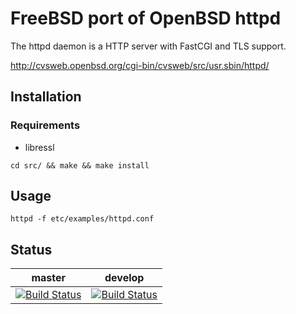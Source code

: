 # FreeBSD port of OpenBSD httpd

The httpd daemon is a HTTP server with FastCGI and TLS support.

http://cvsweb.openbsd.org/cgi-bin/cvsweb/src/usr.sbin/httpd/

## Installation

### Requirements
* libressl

`cd src/ && make && make install`

## Usage

`httpd -f etc/examples/httpd.conf`

## Status

master | develop
-------|--------
[![Build Status](https://cipier.net/status/koue/httpd/master)](https://cipier.net/status/koue/httpd/master) | [![Build Status](https://cipier.net/status/koue/httpd/develop)](https://cipier.net/status/koue/httpd/develop)

